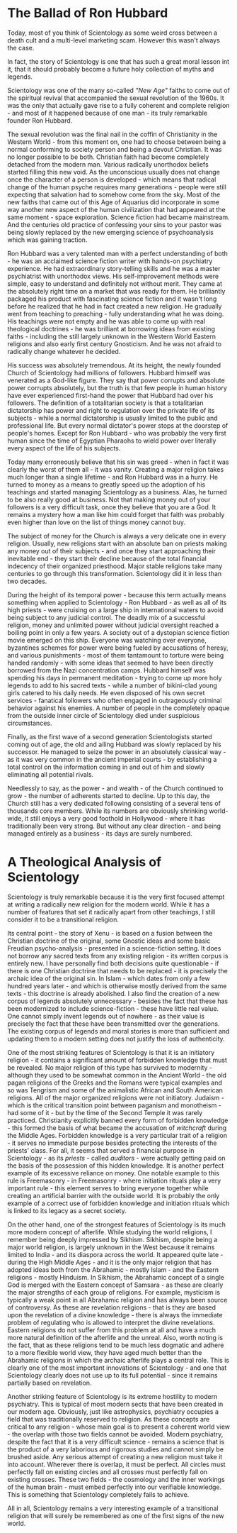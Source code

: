 # The Ballad of Ron Hubbard

Today, most of you think of Scientology as some weird cross between a death cult and a multi-level marketing scam. However this wasn't always the case.

In fact, the story of Scientology is one that has such a great moral lesson int it, that it should probably become a future holy collection of myths and legends.

Scientology was one of the many so-called *"New Age"* faiths to come out of the spiritual revival that accompanied the sexual revolution of the 1960s. It was the only that actually gave rise to a fully coherent and complete religion - and most of it happened because of one man - its truly remarkable founder Ron Hubbard.

The sexual revolution was the final nail in the coffin of Christianity in the Western World - from this moment on, one had to choose between being a normal conforming to society person and being a devout Christian. It was no longer possible to be both. Christian faith had become completely detached from the modern man. Various radically unorthodox beliefs started filling this new void. As the unconscious usually does not change once the character of a person is developed - which means that radical change of the human psyche requires many generations - people were still expecting that salvation had to somehow come from the sky. Most of the new faiths that came out of this Age of Aquarius did incorporate in some way another new aspect of the human civilization that had appeared at the same moment - space exploration. Science fiction had became mainstream. And the centuries old practice of confessing your sins to your pastor was being slowly replaced by the new emerging science of psychoanalysis which was gaining traction.

Ron Hubbard was a very talented man with a perfect understanding of both - he was an acclaimed science fiction writer with hands-on psychiatry experience. He had extraordinary story-telling skills and he was a master psychiatrist with unorthodox views. His self-improvement methods were simple, easy to understand and definitely not without merit. They came at the absolutely right time on a market that was ready for them. He brilliantly packaged his product with fascinating science fiction and it wasn't long before he realized that he had in fact created a new religion. He gradually went from teaching to preaching - fully understanding what he was doing. His teachings were not empty and he was able to come up with real theological doctrines - he was brilliant at borrowing ideas from existing faiths - including the still largely unknown in the Western World Eastern religions and also early first century Gnosticism. And he was not afraid to radically change whatever he decided.

His success was absolutely tremendous. At its height, the newly founded Church of Scientology had millions of followers. Hubbard himself was venerated as a God-like figure. They say that power corrupts and absolute power corrupts absolutely, but the truth is that few people in human history have ever experienced first-hand the power that Hubbard had over his followers. The definition of a totalitarian society is that a totalitarian dictatorship has power and right to regulation over the private life of its subjects - while a normal dictatorship is usually limited to the public and professional life. But every normal dictator's power stops at the doorstep of people's homes. Except for Ron Hubbard - who was probably the very first human since the time of Egyptian Pharaohs to wield power over literally every aspect of the life of his subjects.

Today many erroneously believe that his sin was greed - when in fact it was clearly the worst of them all - it was vanity. Creating a major religion takes much longer than a single lifetime - and Ron Hubbard was in a hurry. He turned to money as a means to greatly speed up the adoption of his teachings and started managing Scientology as a business. Alas, he turned to be also really good at business. Not that making money out of your followers is a very difficult task, once they believe that you are a God. It remains a mystery how a man like him could forget that faith was probably even higher than love on the list of things money cannot buy.

The subject of money for the Church is always a very delicate one in every religion. Usually, new religions start with an absolute ban on priests making any money out of their subjects - and once they start approaching their inevitable end - they start their decline because of the total financial indecency of their organized priesthood. Major stable religions take many centuries to go through this transformation. Scientology did it in less than two decades.

During the height of its temporal power - because this term actually means something when applied to Scientology - Ron Hubbard - as well as all of its high priests - were cruising on a large ship in international waters to avoid being subject to any judicial control. The deadly mix of a successful religion, money and unlimited power without judicial oversight reached a boiling point in only a few years. A society out of a dystopian science fiction movie emerged on this ship. Everyone was watching over everyone, byzantines schemes for power were being fueled by accusations of heresy, and various punishments - most of them tantamount to torture were being handed randomly - with some ideas that seemed to have been directly borrowed from the Nazi concentration camps. Hubbard himself was spending his days in permanent meditation - trying to come up more holy legends to add to his sacred texts - while a number of bikini-clad young girls catered to his daily needs. He even disposed of his own secret services - fanatical followers who often engaged in outrageously criminal behavior against his enemies. A number of people in the completely opaque from the outside inner circle of Scientology died under suspicious circumstances.

Finally, as the first wave of a second generation Scientologists started coming out of age, the old and ailing Hubbard was slowly replaced by his successor. He managed to seize the power in an absolutely classical way - as it was very common in the ancient imperial courts - by establishing a total control on the information coming in and out of him and slowly eliminating all potential rivals.

Needlessly to say, as the power - and wealth - of the Church continued to grow - the number of adherents started to decline. Up to this day, the Church still has a very dedicated following consisting of a several tens of thousands core members. While its numbers are obviously shrinking world-wide, it still enjoys a very good foothold in Hollywood - where it has traditionally been very strong. But without any clear direction - and being managed entirely as a business - its days are surely numbered.

# A Theological Analysis of Scientology

Scientology is truly remarkable because it is the very first focused attempt at writing a radically new religion for the modern world. While it has a number of features that set it radically apart from other teachings, I still consider it to be a transitional religion.

Its central point - the story of Xenu - is based on a fusion between the Christian doctrine of the original, some Gnostic ideas and some basic Freudian psycho-analysis - presented in a science-fiction setting. It does not borrow any sacred texts from any existing religion - its written corpus is entirely new. I have personally find both decisions quite questionable - if there is one Christian doctrine that needs to be replaced - it is precisely the archaic idea of the original sin. In Islam - which dates from only a few hundred years later - and which is otherwise mostly derived from the same texts - this doctrine is already abolished. I also find the creation of a new corpus of legends absolutely unnecessary - besides the fact that these has been modernized to include science-fiction - these have little real value. One cannot simply invent legends out of nowhere - as their value is precisely the fact that these have been transmitted over the generations. The existing corpus of legends and moral stories is more than sufficient and updating them to a modern setting does not justify the loss of authenticity.

One of the most striking features of Scientology is that it is an initiatory religion - it contains a significant amount of forbidden knowledge that must be revealed. No major religion of this type has survived to modernity - although they used to be somewhat common in the Ancient World - the old pagan religions of the Greeks and the Romans were typical examples and so was Tengrism and some of the animalistic African and South American religions. All of the major organized religions were not initiatory. Judaism - which is the critical transition point between paganism and monotheism - had some of it - but by the time of the Second Temple it was rarely practiced. Christianity explicitly banned every form of forbidden knowledge - this formed the basis of what became the accusation of *witchcraft* during the Middle Ages. Forbidden knowledge is a very particular trait of a religion - it serves no immediate purpose besides protecting the interests of the priests' class. For all, it seems that served a financial purpose in Scientology - as its *priests* - called *auditors* - were actually getting paid on the basis of the possession of this hidden knowledge. It is another perfect example of its excessive reliance on money. One notable example to this rule is Freemasonry - in Freemasonry - where initiation rituals play a very important rule - this element serves to bring everyone together while creating an artificial barrier with the outside world. It is probably the only example of a correct use of forbidden knowledge and initiation rituals which is linked to its legacy as a secret society.

On the other hand, one of the strongest features of Scientology is its much more modern concept of afterlife. While studying the world religions, I remember being deeply impressed by Sikhism. Sikhism, despite being a major world religion, is largely unknown in the West because it remains limited to India - and its diaspora across the world.  It appeared quite late - during the High Middle Ages - and it is the only major religion that has adopted ideas both from the Abrahamic - mostly Islam - and the Eastern religions - mostly Hinduism. In Sikhism, the Abrahamic concept of a single God is merged with the Eastern concept of Samsara - as these are clearly the major strengths of each group of religions. For example, mysticism is typically a weak point in all Abrahamic religion and has always been source of controversy. As these are revelation religions - that is they are based upon the revelation of a divine knowledge - there is always the immediate problem of regulating who is allowed to interpret the divine revelations. Eastern religions do not suffer from this problem at all and have a much more natural definition of the afterlife and the unreal. Also, worth noting is the fact, that as these religions tend to be much less dogmatic and adhere to a more flexible world view, they have aged much better than the Abrahamic religions in which the archaic afterlife plays a central role. This is clearly one of the most important innovations of Scientology - and one that Scientology clearly does not use up to its full potential - since it remains partially based on revelation.

Another striking feature of Scientology is its extreme hostility to modern psychiatry. This is typical of most modern sects that have been created in our modern age. Obviously, just like astrophysics, psychiatry occupies a field that was traditionally reserved to religion. As these concepts are critical to any religion - whose main goal is to present a coherent world view - the overlap with those two fields cannot be avoided. Modern psychiatry, despite the fact that it is a very difficult science - remains a science that is the product of a very laborious and rigorous studies and cannot simply be brushed aside. Any serious attempt of creating a new religion must take it into account. Wherever there is overlap, it must be perfect. All circles must perfectly fall on existing circles and all crosses must perfectly fall on existing crosses. These two fields - the cosmology and the inner workings of the human brain - must embed perfectly into our verifiable knowledge. This is something that Scientology completely fails to achieve.

All in all, Scientology remains a very interesting example of a transitional religion that will surely be remembered as one of the first signs of the new world.
